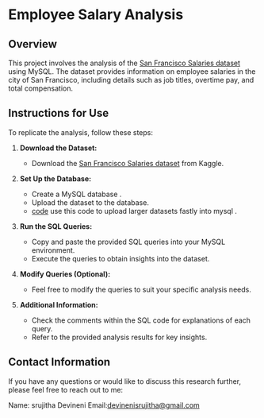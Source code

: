 # Employee Salary Analysis

## Overview

This project involves the analysis of the [San Francisco Salaries dataset](https://www.kaggle.com/datasets/aakarkale/sf-salaries-dataset) using MySQL. The dataset provides information on employee salaries in the city of San Francisco, including details such as job titles, overtime pay, and total compensation.


## Instructions for Use

To replicate the analysis, follow these steps:

1. **Download the Dataset:**
   - Download the [San Francisco Salaries dataset](https://www.kaggle.com/datasets/aakarkale/sf-salaries-dataset) from Kaggle.

2. **Set Up the Database:**
   - Create a MySQL database .
   - Upload the dataset to the database.
   - [code](https://github.com/srujithadevineni11/code_to_upload_dataset_fastly_into_sql/blob/main/code_to_run_sql_fastly.ipynb) use this code to upload larger datasets fastly into mysql .

3. **Run the SQL Queries:**
   - Copy and paste the provided SQL queries into your MySQL environment.
   - Execute the queries to obtain insights into the dataset.

4. **Modify Queries (Optional):**
   - Feel free to modify the queries to suit your specific analysis needs.

5. **Additional Information:**
   - Check the comments within the SQL code for explanations of each query.
   - Refer to the provided analysis results for key insights.

## Contact Information

If you have any questions or would like to discuss this research further, please feel free to reach out to me:

Name: srujitha Devineni
Email:devinenisrujitha@gmail.com
